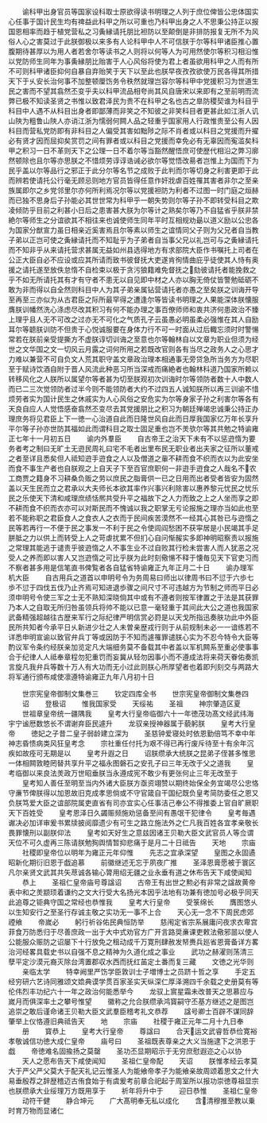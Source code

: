 <!-- { "loadSidebar": true } -->
　　谕科甲出身官员等国家设科取士原欲得读书明理之人列于庶位俾皆公忠体国实心任事于国计民生均有禆益此科甲之所以可重也乃科甲出身之人不思秉公持正以报国恩相率而趋于植党营私之习夤縁请托朋比袒防以至颠倒是非排防报复无所不为风俗人心之害莫过于此朕御极以来多有人论科甲中人不可信朕于尔等科甲诸臣推心置腹期待甚厚以为用人者若舍尔等读书之人则将以何等人为可用然使尔等积习相沿惟以党防师生同年为事夤縁朋比贻害于人心风俗将使为君上者虽欲用科甲之人而有所不可则科甲诸臣抑何自暴自弃贻笑于天下以至此也朕早夜孜孜欲使万民各得其所措天下于乆安长治何事不加整顿厘饬务令秩然就理岂容尔等科甲中党援积习为世道生民之害而不望其翕然丕变乎夫以科甲流品相夸尚其风自唐宋以来即有之至前明而流弊已极不知读圣贤之书惟以致君泽民为贵不在科甲之名也古之臯防稷契谁为科目乎科目中人遇不从科目出身者即鄙薄而非笑之不知彼之非笑科目者更甚此如江浙人讥山陜为粗鲁山陜人亦诮江浙为懦弱何闗人品之轻重乎国家用人行政惟贵至公有人因科目而营私党防即有非科目之人偏受其害如黜陟之际不肖者或以科目之党援而升擢必有贤才因而屈抑矣赏罚之间有罪者或以科目之党援而幸免必有无辜因而寃滥矣科甲之积习一日不革则天下之公理一日不着尔等当豁然醒悟庶可使歴代相沿之弊习廓然顿除也且尔等亦思朕之不惜烦劳谆谆诰诫必欲尔等觉悟改昜者岂惟上为国而下为民乎盖以尔等品行之邪正于此分尔等名节之成败于此判而尔等切身之利害更即于此而辨若使请托公行毫无顾忌则地方官员皆得任意作奸戕虐百姓罹其害者非尔之至亲族属即尔之乡党邻里尔亦何所利焉况尔等以党援袒防为利者不过图一时门庭之烜赫而已独不思身后子孙能必其世世常为科甲乎一朝失势则尔等子孙不即转受科目之欺凌倾防乎目前之利甚小日后之患害甚大朕为尔等计之熟矣尔等乃不自猛省乎朕非禁絶尔等师生之分谊欲其不相往来也诚使师生同年平时互相规劝朂以道义励以公忠各为国家分猷宣力虽日相亲近奚害焉且尔等素以师生之谊情同父子则为父兄者自当教子弟以正岂可使之夤縁请托而不知耻乎为子弟者自当事父兄以礼岂可与之夤縁请托而不知非乎从来请托营求甚属无益如州县选得地方有求部院大臣作书嘱托上司者在公正大臣自必不应设或应其所请而致书彼督抚大吏遂肯徇情曲庇乎徒使其人恃有奥援之请托遂至放佚怠惰不自检束以极于贪污狼籍难免督抚之劾彼请托者能挽救之乎不如无所请托其有才有守者不患无以自见即中材之人亦以胸无倚仗皆警勉砥砺不敢为非而得以自全然则科目中人为其子弟亲属钻营请托者亦愚之至矣朕之训诲开导至再至三亦似为从古君臣之际所最罕得之遭逢尔等皆读书明理之人果能深体朕懐服膺朕训幡然洗心涤虑尽改其积习有何不能办理之事百僚师师和衷共济何患政治不臻上理乎且人无不可改之过亦无不可化之气质孔子云虽愚必明虽柔必强惟在其人自励耳尔等聼朕训防不但贵于心悦诚服要在身体力行不可一时面从过后輙忘须时时警愓常若在朕前亲受提撕方不虚朕谆切训诲之至意也尔等翰林自以文章为职业但须为经世之文华国之文一切风云月露之词何所用之若既改官则各有当尽之政务人之心思才力难以兼营不可自负文人荒其职守盖文章政治理本相通事无旁贷急所当务方为尽职至于赋诗饮酒自附于晋人风流此种恶习所当深戒而痛絶者也翰林科道乃国家所赖以转移风化之人朕所以属望尔等者甚为切至朕观初次训诲时尔等领防者数十人中数人而已二三次觉领防者过半今则不能领防者大约不过四五人诚知朕所以再三训谕不惜烦劳者实为国计民生之休戚实为人心风俗之安危实为尔等身家子孙之利害尔等各有天良自应人人觉悟感奋翕然丕变尽去其党援朋比之积习为朝廷殚竭忠诚秉公持正办理庶务将见君臣上下一徳一心治道自此而日隆世风自此而日厚我国家亿万年长享升平尔等子孙亦世防其福如此而谓科目之取士固足重也岂不羙欤尔等其共勉之特谕雍正七年十一月初五日
　　谕内外羣臣
　　自古帝王之治天下未有不以惩逰惰为要务者考之制曰无旷土无逰民周礼曰宅不毛者出里布民无职业者出夫家之征所以董戒之者至详且悉矣但人祗知逰手逰食之人以及僧道之軰不耕而食不织而衣以为此安坐而食不事生产者也自朕观之上自天子下至百官庶职何一非逰手逰食之人哉名不农工商贾之籍身不习耕桑负贩之劳以庶民之脂膏供一已之日用而出者受者皆安为固然盖以天生民而立之君承以大夫师长本欲其率作兴事兴利除害以惠养黎元忧民之忧乐民之乐使天下清和咸理庶绩恬熈共受升平之福故下之人力而致之上之人坐而享之即不耕而食不织而衣亦可以对斯民而不愧诚以我之职掌无亏论报施之理亦当如此也至若不能称职之君臣食人之食衣人之衣而于民间疾苦漠然不一经其心其咎已与逰惰之民等若再行一不便于民之事发一不利于民之令使闾阎愁困不获寜居是小民竭其手足胼胝之力以供上而转受上人之苛虐扰累不但扪心自问惭赧实多即神明昭察责以报施之常理其能逃于谴责乎彼逰惰之人不事生业不过自败其行检未尝害人而人犹恶之况受人之养而即以害人又岂逰惰之可比乎朕为此时刻儆愓不释于懐毎见天下官吏习而不察者甚多用是信笔直书俾覧者各自猛省特谕雍正九年正月二十日
　　谕办理军机大臣
　　自古用兵之道首以申明号令为务周易曰师出以律周书曰不愆于六歩七歩不愆于四伐五伐乃止齐焉可知进退歩骤之间尺寸不可违越方为节制之师而平日必须申明号令使三军之士无不熟知深晓倘其中或有不遵者则按军律置之于法是其获罪乃本人之自取无所归咎虽领兵将帅不能以已意一毫轻重于其间此大公之道也我国家武备精强超越往古歴来军行之际纪律严明信赏必罸是以天戈所指迅奏肤功此中外臣民所共知者今承平日乆新进少壮之人未曽亲歴戎行则于从前规制未必一一谙练若不详悉申明宣谕以致官弁兵丁等或因防于不知而遽罹罪谴朕心实为不忍今特令大臣等酌议军令条约经朕亲加览定凡大端细务莫不备载其中者盖以军机闗系至重必使事事合于纪律人人祗奉章程勿犯重罚而妄冀从轻勿因事小而不遵成法将来荷天眷佑奏凯言旋凡我弁兵等数十万人有大功而无小过此则朕心所厚望者也着即刋刻交与两路大将军通行颁布咸使凛遵特谕雍正九年八月初十日








　　世宗宪皇帝御制文集巻三
　　钦定四库全书
　　世宗宪皇帝御制文集巻四
　　诏
　　登极诏
　　惟我国家受
　　天绥祐
　　圣祖
　　神宗肇造区夏
　　世祖章皇帝统一疆隅我
　　皇考大行皇帝临御六十一年徳茂功髙文经武纬海宇宁谧厯数悠长不谓谢弃臣民遽升
　　龙驭亲授神器属于藐躬朕
　　皇考大行皇帝
　　徳妃之子昔二皇子弱龄建立深为
　　圣慈钟爱寝处时依恩勤倍笃不幸中年神志昏愦病类风狂皇考念
　　宗社重任付托为艰不得已再行废斥待至十有余年沉疾如故痊可无期是以
　　皇考升遐之日
　　诏朕缵承大统朕之昆弟子侄甚多惟思一体相闗敦睦罔替共享升平之福永图磐石之安孔子曰三年无改于父之道我
　　皇考临御以来良法羙政万世昭垂朕当永遵成宪不敢少有更张何止三年无改至于
　　皇考知人善任至明至当内外诸大臣朕方亟资翊赞以期终始保全务宜竭尽公忠恪守亷节俾朕得以加恩故旧克成孝思倘或不守官箴自干国纪既负皇考简防委任之恩又负朕笃爱大臣之谊部院属吏直省有司亦宜实心任事洁己奉公不得推委上官自旷厥职天下百姓受
　　皇考恩泽日久蠲赈频施劝惩备至间有愚氓干犯律令
　　皇考毎遇谳决必加详审爰书累牍披阅靡遗少有可生之路立施法外之仁凡我百姓各宜孝亲敬长畏罪懐刑以副朕仰法
　　皇考如天好生之意兹因诸王贝勒大臣文武官员人等佥谓天位不可久虚再三陈请朕勉狥舆情暂抑悲痛于是月二十日祗告
　　天地
　　宗庙
　　社稷即皇帝位以明年为雍正元年仰惟
　　先志之宜承深望
　　皇图之永固遹昭新化期衍旧恩于戯追慕
　　前徽继述无忘于夙夜广推
　　圣泽恩膏愿被于寰区凡尔亲贤文武其共矢荩诚各输心膂用绍无疆之业永垂有道之休布告天下咸使闻知
　　恭上
　　圣祖仁皇帝庙号尊諡诏
　　古帝王有出世之勲必有非常之諡故黄帝表中和之羙颛顼着谦约之文大行受大名扬光本因乎法地有功兼有徳加号必极乎同天此追尊之钜典守国之常经也恭惟我
　　皇考大行皇帝
　　受箓绵长
　　膺图悠乆以生知安行之至圣行存诚主敬之实功无一事不上合
　　天心无一念不下周民虑郊禋飨
　　帝嵗必
　　躬行祈谷佑民典恒防举
　　慈闱定省宗系展庸问夜求衣卑宫菲食万防悉归于尽善庶政一出于大中式劝官方广开言路奨亷课吏敕法儆邪噐以使人公能服众赈防之诏屡下十行放免之租动成千万寛刑肆赦发帑赉兵廵省恩膏备详方畧治河经畧具载史书以自强不息之精神为久道化成之事业
　　武功之赫濯则荡清三孽平定沙漠元裔灭除台湾置郡収水西而抚红苖定土番而复三藏
　　文徳之光华则
　　亲临太学
　　特幸阙里严饬学臣敦训士子増博士之员跻十哲之享
　　手定五经穷研六艺诗同雅颂文嫓典谟学贯百家圣实天纵深仁厚泽溯四千余载之史册莫有等伦伟烈丰功纪六十一年之政治何能悉举今
　　龙驭上賔星霜未改普天之思慕应与嵗月而俱深率土之攀号惟望
　　徽称之允合朕缵承鸿寳嗣守丕基方继述之是图岂追崇之敢后谨命诸王贝勒大臣文武羣臣稽考礼文恭荐
　　諡号卿士百辟不谋同辞肇举上仪恪遵旧典祗告天
　　地
　　宗庙
　　社稷于雍正元年二月十九日奉
　　册
　　寳恭上
　　皇考大行皇帝
　　尊諡曰
　　合天运文武睿哲恭俭寛裕孝敬诚信功徳大成仁皇帝
　　庙号曰
　　圣祖既表尊亲之大义当施逮下之洪恩于戯
　　帝徳难名固揄扬之莫罄
　　圣功丕显期昭示于无穷庶慰遐迩之心以协
　　天人之愿布告天下咸使闻知
　　圣祖仁皇帝配
　　天诏
　　朕惟孝经云孝莫大于严父严父莫大于配天礼记云惟圣人为能飨帝孝子为能飨亲故周颂着思文之什大易垂殷荐之辞歴稽迈古侑食始于有虞爰考前章合祀起于周室所以报功崇徳尊祖显宗也朕缵承大业绥理万方既用享于
　　祈年将升中于
　　迎日恭惟
　　圣祖仁皇帝
　　动符干健
　　静合坤元
　　广大髙明奉无私以成化
　　含清穆推至教以乗时育万物而显诸仁
